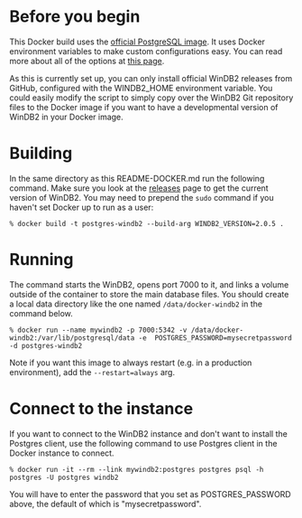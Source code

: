 Before you begin
================
This Docker build uses the [official PostgreSQL image](https://hub.docker.com/_/postgres/). It uses Docker environment variables to make custom configurations easy. You can read more about all of the options at [this page](https://hub.docker.com/_/postgres/).

As this is currently set up, you can only install official WinDB2 releases from GitHub, configured with the WINDB2_HOME environment variable. You could easily modify the script to simply copy over the WinDB2 Git repository files to the Docker image if you want to have a developmental version of WinDB2 in your Docker image.

Building
========
In the same directory as this README-DOCKER.md run the following command.  Make sure you look at the [releases](https://github.com/sailorsenergy/windb2/releases) page to get the current version of WinDB2. You may need to prepend the `sudo` command if you haven't set Docker up to run as a user:

```shell
% docker build -t postgres-windb2 --build-arg WINDB2_VERSION=2.0.5 .
```

Running
=======

The command starts the WinDB2, opens port 7000 to it, and links a volume outside of the container to store the main database files. You should create a local data directory like the one named `/data/docker-windb2` in the command below.

```shell
% docker run --name mywindb2 -p 7000:5342 -v /data/docker-windb2:/var/lib/postgresql/data -e  POSTGRES_PASSWORD=mysecretpassword -d postgres-windb2
```
Note if you want this image to always restart (e.g. in a production environment), add the `--restart=always` arg.

Connect to the instance
=======================
If you want to connect to the WinDB2 instance and don't want to install the Postgres client, use the following command to use Postgres client in the Docker instance to connect.

```shell
% docker run -it --rm --link mywindb2:postgres postgres psql -h postgres -U postgres windb2
```

You will have to enter the password that you set as POSTGRES_PASSWORD above, the default of which is "mysecretpassword".

